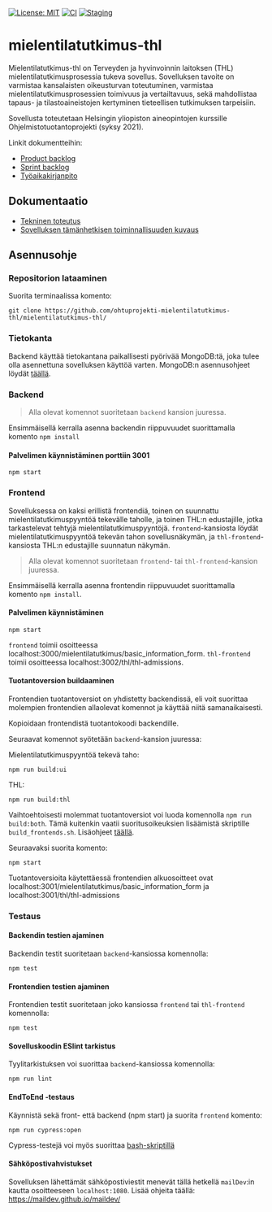 [![License: MIT](https://img.shields.io/badge/License-MIT-yellow.svg)](https://opensource.org/licenses/MIT)
[![CI](https://github.com/ohtuprojekti-mielentilatutkimus-thl/mielentilatutkimus-thl/actions/workflows/cd.yml/badge.svg)](https://github.com/ohtuprojekti-mielentilatutkimus-thl/mielentilatutkimus-thl/actions/workflows/cd.yml)
[![Staging](https://github.com/ohtuprojekti-mielentilatutkimus-thl/mielentilatutkimus-thl/actions/workflows/staging.yml/badge.svg)](https://github.com/ohtuprojekti-mielentilatutkimus-thl/mielentilatutkimus-thl/actions/workflows/staging.yml)

# mielentilatutkimus-thl

Mielentilatutkimus-thl on Terveyden ja hyvinvoinnin laitoksen (THL) mielentilatutkimusprosessia tukeva sovellus. Sovelluksen tavoite on varmistaa kansalaisten oikeusturvan toteutuminen, varmistaa mielentilatutkimusprosessien toimivuus ja vertailtavuus, sekä mahdollistaa tapaus- ja tilastoaineistojen kertyminen tieteellisen tutkimuksen tarpeisiin. 

Sovellusta toteutetaan Helsingin yliopiston aineopintojen kurssille Ohjelmistotuotantoprojekti (syksy 2021).

Linkit dokumentteihin:

* [Product backlog](https://docs.google.com/spreadsheets/d/1g_P3_va9YlYGpdnrq8FU41d5oZMHb35h9sNbHyAd-OI/edit#gid=512054485)
* [Sprint backlog](https://docs.google.com/spreadsheets/d/1kkBy4tXDKeBQ4vNx6RjYenB6CSsVMmcFq5vtddrigGc/edit#gid=2080422479)
* [Työaikakirjanpito](https://docs.google.com/spreadsheets/d/1p0x6vLt4iKnx1ox4t_BIjJfagC9palWiz4syX8-ceUE/edit#gid=0)

## Dokumentaatio


* [Tekninen toteutus](https://github.com/ohtuprojekti-mielentilatutkimus-thl/mielentilatutkimus-thl/tree/main/dokumentaatio/toteutus.md)
* [Sovelluksen tämänhetkisen toiminnallisuuden kuvaus](https://docs.google.com/document/d/1eri57ZCDeMbGBXXQlGoBN3HUaykOZMgz1Ea3049YLCo/edit?usp=sharing)

## Asennusohje

### Repositorion lataaminen

Suorita terminaalissa komento:
```
git clone https://github.com/ohtuprojekti-mielentilatutkimus-thl/mielentilatutkimus-thl/
```

### Tietokanta

Backend käyttää tietokantana paikallisesti pyörivää MongoDB:tä, joka tulee olla asennettuna sovelluksen käyttöä varten. MongoDB:n asennusohjeet löydät [täällä](https://docs.mongodb.com/manual/administration/install-community/).

### Backend

> Alla olevat komennot suoritetaan `backend` kansion juuressa.

Ensimmäisellä kerralla asenna backendin riippuvuudet suorittamalla komento `npm install`

#### Palvelimen käynnistäminen porttiin 3001
```
npm start
```


### Frontend

Sovelluksessa on kaksi erillistä frontendiä, toinen on suunnattu mielentilatutkimuspyyntöä tekevälle taholle, ja toinen THL:n edustajille, jotka tarkastelevat tehtyjä mielentilatutkimuspyyntöjä. `frontend`-kansiosta löydät mielentilatutkimuspyyntöä tekevän tahon sovellusnäkymän, ja `thl-frontend`-kansiosta THL:n edustajille suunnatun näkymän.

> Alla olevat komennot suoritetaan `frontend`- tai `thl-frontend`-kansion juuressa.

Ensimmäisellä kerralla asenna frontendin riippuvuudet suorittamalla komento `npm install`. 

#### Palvelimen käynnistäminen
```
npm start
```

`frontend` toimii osoitteessa localhost:3000/mielentilatutkimus/basic_information_form.
`thl-frontend` toimii osoitteessa localhost:3002/thl/thl-admissions.

#### Tuotantoversion buildaaminen

Frontendien tuotantoversiot on yhdistetty backendissä, eli voit suorittaa molempien frontendien allaolevat komennot ja käyttää niitä samanaikaisesti.

Kopioidaan frontendistä tuotantokoodi backendille.

Seuraavat komennot syötetään `backend`-kansion juuressa:

Mielentilatutkimuspyyntöä tekevä taho:
```
npm run build:ui
```

THL:
```
npm run build:thl
```

Vaihtoehtoisesti molemmat tuotantoversiot voi luoda komennolla `npm run build:both`. Tämä kuitenkin vaatii suoritusoikeuksien lisäämistä skriptille `build_frontends.sh`. Lisäohjeet [täällä](https://github.com/ohtuprojekti-mielentilatutkimus-thl/mielentilatutkimus-thl/tree/main/scripts).

Seuraavaksi suorita komento:

```
npm start
```
Tuotantoversioita käytettäessä frontendien alkuosoitteet ovat localhost:3001/mielentilatutkimus/basic_information_form ja localhost:3001/thl/thl-admissions

### Testaus

#### Backendin testien ajaminen

Backendin testit suoritetaan `backend`-kansiossa komennolla:

```
npm test
```

#### Frontendien testien ajaminen

Frontendien testit suoritetaan joko kansiossa `frontend` tai `thl-frontend` komennolla:

```
npm test
```

#### Sovelluskoodin ESlint tarkistus

Tyylitarkistuksen voi suorittaa `backend`-kansiossa komennolla:

```
npm run lint
```

#### EndToEnd -testaus  
Käynnistä sekä front- että backend (npm start) ja suorita `frontend` komento:  
```
npm run cypress:open
```
Cypress-testejä voi myös suorittaa [bash-skriptillä](https://github.com/ohtuprojekti-mielentilatutkimus-thl/mielentilatutkimus-thl/tree/main/scripts)

#### Sähköpostivahvistukset  
Sovelluksen lähettämät sähköpostiviestit menevät tällä hetkellä `mailDev`:in kautta osoitteeseen `localhost:1080`.
Lisää ohjeita täällä: https://maildev.github.io/maildev/
